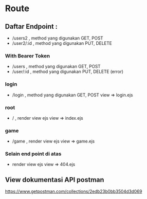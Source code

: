 # Route

## Daftar Endpoint :

- /users2 , method yang digunakan GET, POST
- /user2/:id , method yang digunakan PUT, DELETE

### With Bearer Token

- /users , method yang digunakan GET, POST
- /user/:id , method yang digunakan PUT, DELETE (error)

### login

- /login , method yang digunakan GET, POST
  view => login.ejs

### root

- / , render view ejs
  view => index.ejs

### game

- /game , render view ejs
  view => game.ejs

### Selain end point di atas

- render view ejs
  view => 404.ejs

## View dokumentasi API postman

https://www.getpostman.com/collections/2edb23b0bb3504d3d069
